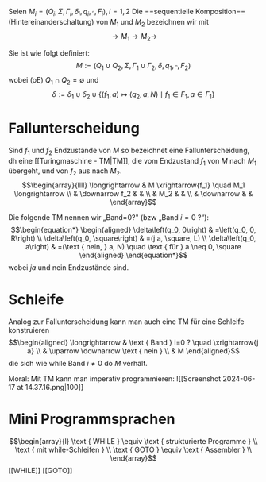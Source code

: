 Seien $M_i=\left(Q_i, \Sigma, \Gamma_i, \delta_i, q_i, \square, F_i\right), i=1,2$
Die ==sequentielle Komposition== (Hintereinanderschaltung) von $M_1$ und $M_2$ bezeichnen wir mit
$$\begin{equation*}
\longrightarrow M_1 \longrightarrow M_2 \longrightarrow
\end{equation*}$$

Sie ist wie folgt definiert:
$$\begin{equation*}
M:=\left(Q_1 \cup Q_2, \Sigma, \Gamma_1 \cup \Gamma_2, \delta, q_1, \square, F_2\right)
\end{equation*}$$
wobei (oE) $Q_1 \cap Q_2=\emptyset$ und
$$\begin{equation*}
\delta:=\delta_1 \cup \delta_2 \cup\left\{\left(f_1, a\right) \mapsto\left(q_2, a, N\right) \mid f_1 \in F_1, a \in \Gamma_1\right\}
\end{equation*}$$



# Fallunterscheidung
Sind $f_1$ und $f_2$ Endzustände von $M$ so bezeichnet
eine Fallunterscheidung, dh eine [[Turingmaschine - TM|TM]], die vom Endzustand $f_1$ von $M$ nach $M_1$ übergeht, und von $f_2$ aus nach $M_2$.
$$\begin{array}{llll}
\longrightarrow & M \xrightarrow{f_1} \quad M_1 \longrightarrow \\
& \downarrow f_2 & & \\
& M_2 & & \\
& \downarrow & &
\end{array}$$

Die folgende TM nennen wir „Band=0?" (bzw „Band $i=0$ ?“):
$$\begin{equation*}
\begin{aligned}
\delta\left(q_0, 0\right) & =\left(q_0, 0, R\right) \\
\delta\left(q_0, \square\right) & =(j a, \square, L) \\
\delta\left(q_0, a\right) & =(\text { nein, } a, N) \quad \text { für } a \neq 0, \square
\end{aligned}
\end{equation*}$$
wobei $j a$ und nein Endzustände sind.



# Schleife
Analog zur Fallunterscheidung kann man auch eine TM für eine Schleife konstruieren
$$\begin{aligned}
\longrightarrow & \text { Band } i=0 ? \quad \xrightarrow{j a} \\
& \uparrow \downarrow \text { nein } \\
& M
\end{aligned}$$
die sich wie while Band $i \neq 0$ do $M$ verhält.

Moral: Mit TM kann man imperativ programmieren:
![[Screenshot 2024-06-17 at 14.37.16.png|100]]

# Mini Programmsprachen
$$\begin{array}{l}
\text { WHILE } \equiv \text { strukturierte Programme } \\
\text { mit while-Schleifen } \\
\text { GOTO } \equiv \text { Assembler } \\
\end{array}$$
[[WHILE]]
[[GOTO]]
